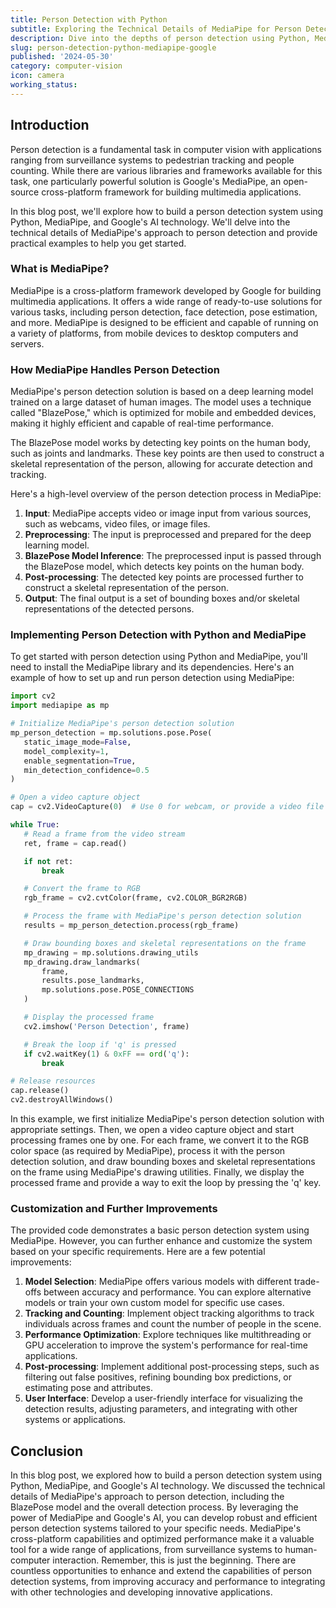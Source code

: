 ```yaml
---
title: Person Detection with Python
subtitle: Exploring the Technical Details of MediaPipe for Person Detection
description: Dive into the depths of person detection using Python, MediaPipe, and Google's AI technology, including technical details and practical implementation.
slug: person-detection-python-mediapipe-google
published: '2024-05-30'
category: computer-vision
icon: camera
working_status:
---
```


## Introduction

Person detection is a fundamental task in computer vision with applications ranging from surveillance systems to pedestrian tracking and people counting. While there are various libraries and frameworks available for this task, one particularly powerful solution is Google's MediaPipe, an open-source cross-platform framework for building multimedia applications.

In this blog post, we'll explore how to build a person detection system using Python, MediaPipe, and Google's AI technology. We'll delve into the technical details of MediaPipe's approach to person detection and provide practical examples to help you get started.

### What is MediaPipe?

MediaPipe is a cross-platform framework developed by Google for building multimedia applications. It offers a wide range of ready-to-use solutions for various tasks, including person detection, face detection, pose estimation, and more. MediaPipe is designed to be efficient and capable of running on a variety of platforms, from mobile devices to desktop computers and servers.

### How MediaPipe Handles Person Detection

MediaPipe's person detection solution is based on a deep learning model trained on a large dataset of human images. The model uses a technique called "BlazePose," which is optimized for mobile and embedded devices, making it highly efficient and capable of real-time performance.

The BlazePose model works by detecting key points on the human body, such as joints and landmarks. These key points are then used to construct a skeletal representation of the person, allowing for accurate detection and tracking.

Here's a high-level overview of the person detection process in MediaPipe:

1. **Input**: MediaPipe accepts video or image input from various sources, such as webcams, video files, or image files.
2. **Preprocessing**: The input is preprocessed and prepared for the deep learning model.
3. **BlazePose Model Inference**: The preprocessed input is passed through the BlazePose model, which detects key points on the human body.
4. **Post-processing**: The detected key points are processed further to construct a skeletal representation of the person.
5. **Output**: The final output is a set of bounding boxes and/or skeletal representations of the detected persons.

### Implementing Person Detection with Python and MediaPipe

To get started with person detection using Python and MediaPipe, you'll need to install the MediaPipe library and its dependencies. Here's an example of how to set up and run person detection using MediaPipe:

```python
import cv2
import mediapipe as mp

# Initialize MediaPipe's person detection solution
mp_person_detection = mp.solutions.pose.Pose(
   static_image_mode=False,
   model_complexity=1,
   enable_segmentation=True,
   min_detection_confidence=0.5
)

# Open a video capture object
cap = cv2.VideoCapture(0)  # Use 0 for webcam, or provide a video file path

while True:
   # Read a frame from the video stream
   ret, frame = cap.read()

   if not ret:
       break

   # Convert the frame to RGB
   rgb_frame = cv2.cvtColor(frame, cv2.COLOR_BGR2RGB)

   # Process the frame with MediaPipe's person detection solution
   results = mp_person_detection.process(rgb_frame)

   # Draw bounding boxes and skeletal representations on the frame
   mp_drawing = mp.solutions.drawing_utils
   mp_drawing.draw_landmarks(
       frame,
       results.pose_landmarks,
       mp.solutions.pose.POSE_CONNECTIONS
   )

   # Display the processed frame
   cv2.imshow('Person Detection', frame)

   # Break the loop if 'q' is pressed
   if cv2.waitKey(1) & 0xFF == ord('q'):
       break

# Release resources
cap.release()
cv2.destroyAllWindows()
```

In this example, we first initialize MediaPipe's person detection solution with appropriate settings. Then, we open a video capture object and start processing frames one by one.
For each frame, we convert it to the RGB color space (as required by MediaPipe), process it with the person detection solution, and draw bounding boxes and skeletal representations on the frame using MediaPipe's drawing utilities.
Finally, we display the processed frame and provide a way to exit the loop by pressing the 'q' key.

### Customization and Further Improvements

The provided code demonstrates a basic person detection system using MediaPipe. However, you can further enhance and customize the system based on your specific requirements. Here are a few potential improvements:

1. **Model Selection**: MediaPipe offers various models with different trade-offs between accuracy and performance. You can explore alternative models or train your own custom model for specific use cases.
2. **Tracking and Counting**: Implement object tracking algorithms to track individuals across frames and count the number of people in the scene.
3. **Performance Optimization**: Explore techniques like multithreading or GPU acceleration to improve the system's performance for real-time applications.
4. **Post-processing**: Implement additional post-processing steps, such as filtering out false positives, refining bounding box predictions, or estimating pose and attributes.
5. **User Interface**: Develop a user-friendly interface for visualizing the detection results, adjusting parameters, and integrating with other systems or applications.

## Conclusion

In this blog post, we explored how to build a person detection system using Python, MediaPipe, and Google's AI technology. We discussed the technical details of MediaPipe's approach to person detection, including the BlazePose model and the overall detection process.
By leveraging the power of MediaPipe and Google's AI, you can develop robust and efficient person detection systems tailored to your specific needs. MediaPipe's cross-platform capabilities and optimized performance make it a valuable tool for a wide range of applications, from surveillance systems to human-computer interaction.
Remember, this is just the beginning. There are countless opportunities to enhance and extend the capabilities of person detection systems, from improving accuracy and performance to integrating with other technologies and developing innovative applications.
